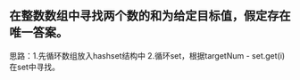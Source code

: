 ## 在整数数组中寻找两个数的和为给定目标值，假定存在唯一答案。
思路：1.先循环数组放入hashset结构中
     2.循环set，根据targetNum - set.get(i) 在set中寻找。
